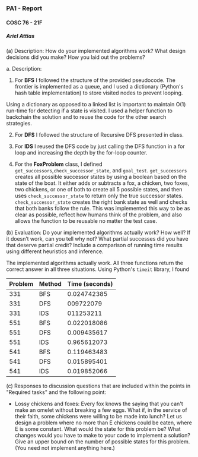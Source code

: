 ### PA1 - Report
#### COSC 76 - 21F
##### Ariel Attias


(a) Description: How do your implemented algorithms work? What design decisions did you make? How you laid out the problems?

a. Description: 
  1. For **BFS** I followed the structure of the provided pseudocode. The frontier is implemented as a queue, and I used a dictionary (Python's hash table implementation) to store visited nodes to prevent looping. 
  
  Using a dictionary as opposed to a linked list is important to maintain O(1) run-time for detecting if a state is visited. I used a helper function to backchain the solution and to reuse the code for the other search strategies.

  2. For **DFS** I followed the structure of Recursive DFS presented in class.

  3. For **IDS** I reused the DFS code by just calling the DFS function in a for loop and increasing the depth by the for-loop counter.

  4. For the **FoxProblem** class, I defined `get_successors`,`check_successor_state`, and `goal_test`. `get_successors` creates all possible successor states by using a boolean based on the state of the boat. It either adds or subtracts a fox, a chicken, two foxes, two chickens, or one of both to create all 5 possible states, and then uses `check_successor_state` to return only the true successor states. `check_successor_state` creates the right bank state as well and checks that both banks follow the rule. This was implemented this way to be as clear as possible, reflect how humans think of the problem, and also allows the function to be reusable no matter the test case.

(b) Evaluation: Do your implemented algorithms actually work? How well? If it doesn’t work, can you tell why not? What partial successes did you have that deserve partial credit? Include a comparison of running time results using different heuristics and inference.

The implemented algorithms actually work. All three functions return the correct answer in all three situations. Using Python's `timeit` library, I found

| Problem      | Method     |Time (seconds)|
| ----------- | ----------- | ----------- |
| 331         | BFS         | 0.024742385 |
| 331         | DFS         | 009722079   |
| 331         | IDS         | 011253211   |
| 551         | BFS         | 0.022018086 |
| 551         | DFS         | 0.009435617 |
| 551         | IDS         | 0.965612073 |
| 541         | BFS         | 0.119463483 |
| 541         | DFS         | 0.015895401 |
| 541         | IDS         | 0.019852066 |

(c) Responses to discussion questions that are included within the points in "Required tasks" and the following point:
- Lossy chickens and foxes: Every fox knows the saying that you can't make an omelet without breaking a few eggs.  What if, in the service of their faith, some chickens were willing to be made into lunch?  Let us design a problem where no more than E chickens could be eaten, where E is some constant.  What would the state for this problem be?  What changes would you have to make to your code to implement a solution?  Give an upper bound on the number of possible states for this problem.  (You need not implement anything here.)

